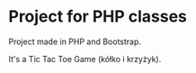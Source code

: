 # Project for PHP classes

Project made in PHP and Bootstrap.

It's a Tic Tac Toe Game (kółko i krzyżyk).
